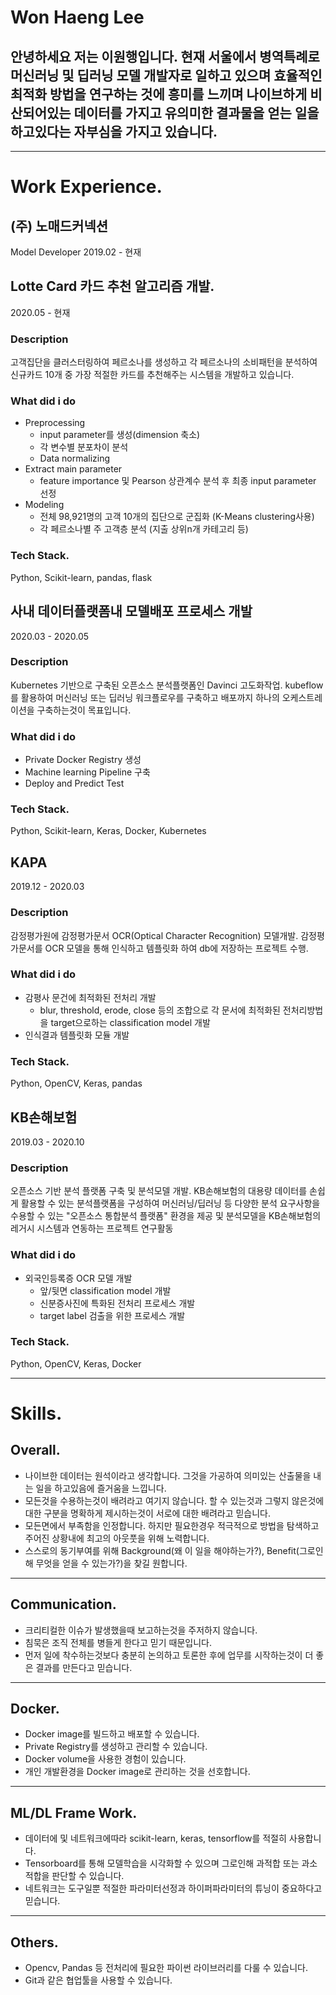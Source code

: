 
# Won Haeng Lee

## 안녕하세요 저는 이원행입니다. 현재 서울에서 병역특례로 머신러닝 및 딥러닝 모델 개발자로 일하고 있으며 효율적인 최적화 방법을 연구하는 것에 흥미를 느끼며 나이브하게 비산되어있는 데이터를 가지고 유의미한 결과물을 얻는 일을 하고있다는 자부심을 가지고 있습니다.
- - - - - - 

# Work Experience.

## (주) 노매드커넥션
Model Developer
2019.02 - 현재

## Lotte Card 카드 추천 알고리즘 개발.
2020.05 - 현재

### Description
고객집단을 클러스터링하여 페르소나를 생성하고 각 페르소나의 소비패턴을 분석하여 신규카드 10개 중 가장 적절한 카드를 추천해주는 시스템을 개발하고 있습니다.

### What did i do
* Preprocessing
  * input parameter를 생성(dimension 축소)
  * 각 변수별 분포차이 분석
  * Data normalizing
* Extract main parameter
  * feature importance 및 Pearson 상관계수 분석 후 최종 input parameter 선정
* Modeling
  * 전체 98,921명의 고객 10개의 집단으로 군집화 (K-Means clustering사용)
  * 각 페르소나별 주 고객층 분석 (지출 상위n개 카테고리 등)

### Tech Stack.
Python, Scikit-learn, pandas, flask


## 사내 데이터플랫폼내 모델배포 프로세스 개발
2020.03 - 2020.05

### Description
Kubernetes 기반으로 구축된 오픈소스 분석플랫폼인 Davinci 고도화작업.
kubeflow를 활용하여 머신러닝 또는 딥러닝 워크플로우를 구축하고 배포까지 하나의 오케스트레이션을 구축하는것이 목표입니다.


### What did i do
* Private Docker Registry 생성
* Machine learning Pipeline 구축
* Deploy and Predict Test

  
### Tech Stack.
Python, Scikit-learn, Keras, Docker, Kubernetes

## KAPA
2019.12 - 2020.03

### Description
감정평가원에 감정평가문서 OCR(Optical Character Recognition) 모델개발.
감정평가문서를 OCR 모델을 통해 인식하고 템플릿화 하여 db에 저장하는 프로젝트 수행.


### What did i do
* 감평사 문건에 최적화된 전처리 개발
  * blur, threshold, erode, close 등의 조합으로 각 문서에 최적화된 전처리방법을 target으로하는 classification model 개발
* 인식결과 템플릿화 모듈 개발
  
### Tech Stack.
Python, OpenCV, Keras, pandas


## KB손해보험
2019.03 - 2020.10

### Description
오픈소스 기반 분석 플랫폼 구축 및 분석모델 개발.
KB손해보험의 대용량 데이터를 손쉽게 활용할 수 있는 분석플랫폼을 구성하여 머신러닝/딥러닝 등 다양한 분석 요구사항을 수용할 수 있는 "오픈소스 통합분석 플랫폼" 환경을 제공 및 분석모델을 KB손해보험의 레거시 시스템과 연동하는 프로젝트 연구활동

### What did i do
* 외국인등록증 OCR 모델 개발
  * 앞/뒷면 classification model 개발
  * 신분증사진에 특화된 전처리 프로세스 개발
  * target label 검출을 위한 프로세스 개발
  
### Tech Stack.
Python, OpenCV, Keras, Docker

- - -
# Skills.

## Overall.
* 나이브한 데이터는 원석이라고 생각합니다. 그것을 가공하여 의미있는 산출물을 내는 일을 하고있음에 즐거움을 느낍니다.
* 모든것을 수용하는것이 배려라고 여기지 않습니다. 할 수 있는것과 그렇지 않은것에 대한 구분을 명확하게 제시하는것이 서로에 대한 배려라고 믿습니다.
* 모든면에서 부족함을 인정합니다. 하지만 필요한경우 적극적으로 방법을 탐색하고 주어진 상황내에 최고의 아웃풋을 위해 노력합니다.
* 스스로의 동기부여를 위해 Background(왜 이 일을 해야하는가?), Benefit(그로인해 무엇을 얻을 수 있는가?)을 찾길 원합니다.
---

## Communication.
* 크리티컬한 이슈가 발생했을때 보고하는것을 주저하지 않습니다.
* 침묵은 조직 전체를 병들게 한다고 믿기 때문입니다.
* 먼저 일에 착수하는것보다 충분히 논의하고 토론한 후에 업무를 시작하는것이 더 좋은 결과를 만든다고 믿습니다.
---

## Docker.
* Docker image를 빌드하고 배포할 수 있습니다.
* Private Registry를 생성하고 관리할 수 있습니다.
* Docker volume을 사용한 경험이 있습니다.
* 개인 개발환경을 Docker image로 관리하는 것을 선호합니다.
---

## ML/DL Frame Work.
* 데이터에 및 네트워크에따라 scikit-learn, keras, tensorflow를 적절히 사용합니다.
* Tensorboard를 통해 모델학습을 시각화할 수 있으며 그로인해 과적합 또는 과소적합을 판단할 수 있습니다.
* 네트워크는 도구일뿐 적절한 파라미터선정과 하이퍼파라미터의 튜닝이 중요하다고 믿습니다.
---

## Others.
* Opencv, Pandas 등 전처리에 필요한 파이썬 라이브러리를 다룰 수 있습니다.
* Git과 같은 협업툴을 사용할 수 있습니다.

